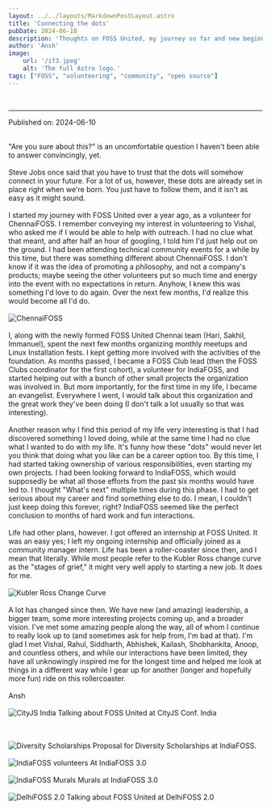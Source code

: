 ```yaml
---
layout: ../../layouts/MarkdownPostLayout.astro
title: 'Connecting the dots'
pubDate: 2024-06-10
description: 'Thoughts on FOSS United, my journey so far and new beginnings'
author: 'Ansh'
image:
    url: '/if3.jpeg'
    alt: 'The full Astro logo.'
tags: ["FOSS", "volunteering", "community", "open source"]
---
```


<br>
<hr>
Published on: 2024-06-10
<br><br>

"Are you sure about this?" is an uncomfortable question I haven't been able to answer convincingly, yet.
<br><br>
Steve Jobs once said that you have to trust that the dots will somehow connect in your future. For a lot of us, however, these dots are already set in place right when we're born. You just have to follow them, and it isn't as easy as it might sound.
<br><br>
I started my journey with FOSS United over a year ago, as a volunteer for ChennaiFOSS. I remember conveying my interest in volunteering to Vishal, who asked me if I would be able to help with outreach. I had no clue what that meant, and after half an hour of googling, I told him I'd just help out on the ground. I had been attending technical community events for a while by this time, but there was something different about ChennaiFOSS. I don't know if it was the idea of promoting a philosophy, and not a company's products; maybe seeing the other volunteers put so much time and energy into the event with no expectations in return. Anyhow, I knew this was something I'd love to do again. Over the next few months, I'd realize this would become all I'd do.
<br><br>
![ChennaiFOSS](/text.png)
<br><br>
I, along with the newly formed FOSS United Chennai team (Hari, Sakhil, Immanuel), spent the next few months organizing monthly meetups and Linux Installation fests.
I kept getting more involved with the activities of the foundation. As months passed, I became a FOSS Club lead (then the FOSS Clubs coordinator for the first cohort), a volunteer for IndiaFOSS, and started helping out with a bunch of other small projects the organization was involved in.
But more importantly, for the first time in my life, I became an evangelist. Everywhere I went, I would talk about this organization and the great work they've been doing (I don't talk a lot usually so that was interesting).
<br><br>
Another reason why I find this period of my life very interesting is that I had discovered something I loved doing, while at the same time I had no clue what I wanted to do with my life. It's funny how these "dots" would never let you think that doing what you like can be a career option too.
By this time, I had started taking ownership of various responsibilities, even starting my own projects. I had been looking forward to IndiaFOSS, which would supposedly be what all those efforts from the past six months would have led to.
I thought "What's next" multiple times during this phase. I had to get serious about my career and find something else to do. I mean, I couldn't just keep doing this forever, right? IndiaFOSS seemed like the perfect conclusion to months of hard work and fun interactions. <br><br>Life had other plans, however.
I got offered an internship at FOSS United. It was an easy yes; I left my ongoing internship and officially joined as a community manager intern. Life has been a roller-coaster since then, and I mean that literally.
While most people refer to the Kubler Ross change curve as the "stages of grief," it might very well apply to starting a new job. It does for me.
<br><br>
![Kubler Ross Change Curve](/kubler.png)
<br><br>
A lot has changed since then. We have new (and amazing) leadership, a bigger team, some more interesting projects coming up, and a broader vision.
I've met some amazing people along the way, all of whom I continue to really look up to (and sometimes ask for help from, I'm bad at that).
I'm glad I met Vishal, Rahul, Siddharth, Abhishek, Kailash, Shobhankita, Anoop, and countless others, and while our interactions have been limited, they have all unknowingly inspired me for the longest time and helped me look at things in a different way while I gear up for another (longer and hopefully more fun) ride on this rollercoaster.
<br><br>
Ansh
<br><br>
![CityJS India](/cityjs.png)
Talking about FOSS United at CityJS Conf. India

<br><br>
![Diversity Scholarships](/diversity.png)
Proposal for Diversity Scholarships at IndiaFOSS. 
<br><br>
![IndiaFOSS volunteers](/teamIF3.jpeg)
At IndiaFOSS 3.0 
<br><br>
![IndiaFOSS Murals](/if3.jpeg)
Murals at IndiaFOSS 3.0
<br><br>
![DelhiFOSS 2.0](/delhifoss.jpg)
Talking about FOSS United at DelhiFOSS 2.0